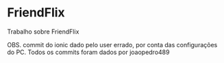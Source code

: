 # FriendFlix
Trabalho sobre FriendFlix




OBS. commit do ionic dado pelo user errado, por conta das configurações do PC. Todos os commits foram dados por joaopedro489
